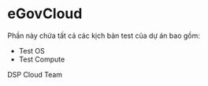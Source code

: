 ﻿eGovCloud
=========

Phần này chứa tất cả các kịch bản test của dự án bao gồm:

- Test OS
- Test Compute

DSP Cloud Team
